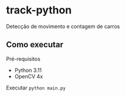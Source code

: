 # track-python
Detecção de movimento e contagem de carros

## Como executar

Pré-requisitos
- Python 3.11
- OpenCV 4x

Executar
`python main.py`
